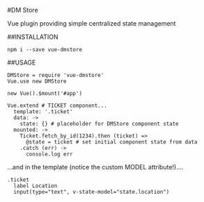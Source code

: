 #DM Store

Vue plugin providing simple centralized state management

##INSTALLATION

`npm i --save vue-dmstore`

##USAGE
```
DMStore = require 'vue-dmstore'
Vue.use new DMStore

new Vue().$mount('#app')

Vue.extend # TICKET component...
  template: '.ticket'
  data: ->
    state: {} # placeholder for DMStore component state
  mounted: ->
    Ticket.fetch_by_id(1234).then (ticket) =>
      @state = ticket # set initial component state from data
    .catch (err) ->
      console.log err
```

...and in the template (notice the custom MODEL attribute!)....
```
.ticket
  label Location
  input(type="text", v-state-model="state.location")
```
